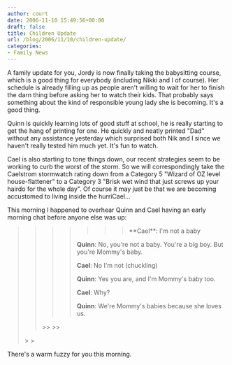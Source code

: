 ```yaml
---
author: court
date: 2006-11-10 15:49:56+00:00
draft: false
title: Children Update
url: /blog/2006/11/10/children-update/
categories:
- Family News
---
```


A family update for you, Jordy is now finally taking the babysitting course, which is a good thing for everybody (including Nikki and I of course).  Her schedule is already filling up as people aren't willing to wait for her to finish the darn thing before asking her to watch their kids.  That probably says something about the kind of responsible young lady she is becoming.  It's a good thing.

Quinn is quickly learning lots of good stuff at school, he is really starting to get the hang of printing for one.  He quickly and neatly printed "Dad" without any assistance yesterday which surprised both Nik and I since we haven't really tested him much yet.  It's fun to watch.

Cael is also starting to tone things down, our recent strategies seem to be working to curb the worst of the storm.  So we will correspondingly take the Caelstrom stormwatch rating down from a Category 5 "Wizard of OZ level house-flattener" to a Category 3 "Brisk wet wind that just screws up your hairdo for the whole day".  Of course it may just be that we are becoming accustomed to living inside the hurriCael...

This morning I happened to overhear Quinn and Cael having an early morning chat before anyone else was up:


<blockquote>

> 
> <blockquote>

>> 
>> <blockquote>

>>> 
>>> <blockquote>**Cael**: I'm not a baby

**Quinn**: No, you're not a baby.  You're a big boy.  But you're Mommy's baby.

**Cael**: No I'm not (chuckling)

**Quinn**: Yes you are, and I'm Mommy's baby too.

**Cael**: Why?

**Quinn**: We're Mommy's babies because she loves us.</blockquote>
>>> 
>>> 
</blockquote>
>> 
>> 
</blockquote>
> 
> 
</blockquote>


There's a warm fuzzy for you this morning.
